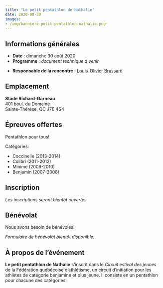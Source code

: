 ```yaml
---
title: "Le petit pentathlon de Nathalie"
date: 2020-08-30
images: 
- /img/banniere-petit-pentathlon-nathalie.png
---
```


## Informations générales

- **Date** : dimanche 30 août 2020
- **Programme** : _document technique à venir_
<!--- **Programme** : document technique [document technique](https://assets.corsaire-chaparral.org/competitions/2020/1-00-petit-pentathlon-nathalie-2020-document-technique.pdf)-->
- **Responsable de la rencontre** : [Louis-Olivier Brassard](mailto:louis@corsaire-chaparral.org)

## Emplacement

**Stade Richard-Garneau**  
401 boul. du Domaine  
Sainte-Thérèse, QC J7E 4S4

## Épreuves offertes

Pentathlon pour tous!

Catégories:

- Coccinelle (2013-2014)
- Colibri (2011-2012)
- Minime (2009-2010)
- Benjamin (2007-2008)

## Inscription

_Les inscriptions seront bientôt ouvertes._

## Bénévolat

Nous avons besoin de bénévoles!

_Formulaire de bénévolat bientôt disponible._

<!--<a href="https://campagnes.corsaire-chaparral.org/benevolat-coch-invitation-2019" class="btn btn-primary">Formulaire de bénévolat <span class="icon icon-pencil"></span></a>-->

## À propos de l’événement

**Le petit pentathlon de Nathalie** s’inscrit dans le _Circuit estival des jeunes_ de la Fédération québécoise d’athlétisme, un circuit d’initiation pour les athlètes de catégorie benjamine et plus jeune.
Il consiste en un pentathlon pour chacune des catégories: 

